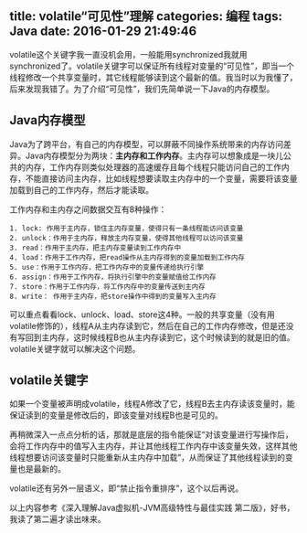 title: volatile“可见性”理解
categories: 编程
tags: Java
date: 2016-01-29 21:49:46
---

volatile这个关键字我一直没机会用，一般能用synchronized我就用synchronized了。volatile关键字可以保证所有线程对变量的“可见性”，即当一个线程修改一个共享变量时，其它线程能够读到这个最新的值。我当时以为我懂了，后来发现我错了。为了介绍“可见性”，我们先简单说一下Java的内存模型。
<!-- more -->

## Java内存模型

Java为了跨平台，有自己的内存模型，可以屏蔽不同操作系统带来的内存访问差异。Java内存模型分为两块：**主内存和工作内存**。主内存可以想象成是一块儿公共的内存，工作内存则类似处理器的高速缓存且每个线程只能访问自己的工作内存，不能直接访问主内存，比如线程想要读取主内存中的一个变量，需要将该变量加载到自己的工作内存，然后才能读取。

工作内存和主内存之间数据交互有8种操作：

	1. lock: 作用于主内存，锁住主内存变量，使得只有一条线程能访问该变量
	2. unlock：作用于主内存，释放主内存变量，使得其他线程可以访问该变量
	3. read：作用于主内存，把主内存变量读到工作内存中
	4. load：作用于工作内存，把read操作从主内存得到的变量加载到工作内存
	5. use：作用于工作内存，把工作内存中的变量传递给执行引擎
	6. assign：作用于工作内存，将执行引擎中的变量赋值给工作内存
	7. store：作用于工作内存，将工作内存中的变量传送到主内存
	8. write： 作用于主内存，把store操作中得到的变量写入主内存

可以重点看看lock、unlock、load、store这4种。一般的共享变量（没有用volatile修饰的），线程A从主内存读到它，然后在自己的工作内存修改，但是还没有写回到主内存，这时候线程B也从主内存读到它，这个时候读到的就是旧的值。volatile关键字就可以解决这个问题。

## volatile关键字

如果一个变量被声明成volatile，线程A修改了它，线程B去主内存读该变量时，能保证读到的变量是修改后的，即该变量对线程B也是可见的。

再稍微深入一点点分析的话，那就是底层的指令能保证“对该变量进行写操作后，会将工作内存中的值写入主内存，并让其他线程工作内存中该变量失效，这样其他线程想要访问该变量时只能重新从主内存中加载”，从而保证了其他线程读到的变量也是最新的。

volatile还有另外一层语义，即“禁止指令重排序”，这个以后再说。

以上内容参考《深入理解Java虚拟机-JVM高级特性与最佳实践 第二版》，好书，我读了第二遍才读出味来。